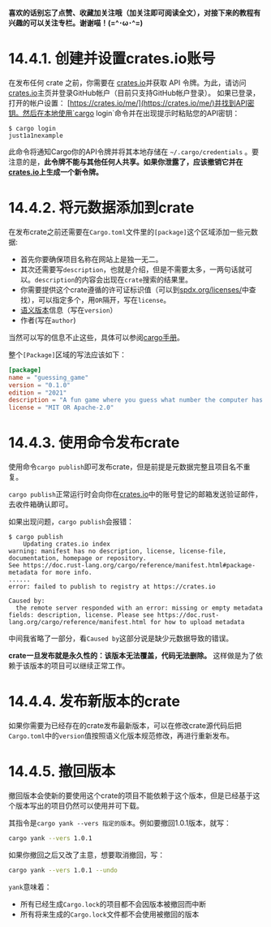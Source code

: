 **喜欢的话别忘了点赞、收藏加关注哦（加关注即可阅读全文），对接下来的教程有兴趣的可以关注专栏。谢谢喵！(=^･ω･^=)**
# 14.4.1. 创建并设置crates.io账号
在发布任何 crate 之前，你需要在 [crates.io](https://crates.io/)并获取 API 令牌。为此，请访问[crates.io](https://crates.io/)主页并登录GitHub帐户（目前只支持GitHub帐户登录）。  如果已登录，打开的帐户设置： [https://crates.io/me/](https://crates.io/me/)并找到API密钥。然后在本地使用`cargo login`命令并在出现提示时粘贴您的API密钥：
```
$ cargo login
just1a1nexample
```
此命令将通知Cargo你的API令牌并将其本地存储在 `~/.cargo/credentials` 。要注意的是，**此令牌不能与其他任何人共享。如果你泄露了，应该撤销它并在[crates.io](https://crates.io/)上生成一个新令牌。**

# 14.4.2. 将元数据添加到crate
在发布crate之前还需要在`Cargo.toml`文件里的`[package]`这个区域添加一些元数据:
- 首先你要确保项目名称在网站上是独一无二。
- 其次还需要写`description`，也就是介绍，但是不需要太多，一两句话就可以。`description`的内容会出现在`crate`搜索的结果里。
- 你需要提供这个crate遵循的许可证标识值（可以到[spdx.org/licenses/](https://spdx.org/licenses/)中查找），可以指定多个，用`OR`隔开，写在`license`。
- [语义版本](https://semver.org/)信息（写在`version`）
- 作者(写在`author`)

当然可以写的信息不止这些，具体可以参阅[cargo手册](https://doc.rust-lang.org/cargo/)。

整个`[Package]`区域的写法应该如下：
```toml
[package]
name = "guessing_game"
version = "0.1.0"
edition = "2021"
description = "A fun game where you guess what number the computer has chosen."
license = "MIT OR Apache-2.0"
```

# 14.4.3. 使用命令发布crate
使用命令`cargo publish`即可发布crate，但是前提是元数据完整且项目名不重复。

`cargo publish`正常运行时会向你在[crates.io](https://crates.io/)中的账号登记的邮箱发送验证邮件，去收件箱确认即可。

如果出现问题，`cargo publish`会报错：
```
$ cargo publish
    Updating crates.io index
warning: manifest has no description, license, license-file, documentation, homepage or repository.
See https://doc.rust-lang.org/cargo/reference/manifest.html#package-metadata for more info.
......
error: failed to publish to registry at https://crates.io

Caused by:
  the remote server responded with an error: missing or empty metadata fields: description, license. Please see https://doc.rust-lang.org/cargo/reference/manifest.html for how to upload metadata
```
中间我省略了一部分，看`Caused by`这部分说是缺少元数据导致的错误。

**crate一旦发布就是永久性的：该版本无法覆盖，代码无法删除。** 这样做是为了依赖于该版本的项目可以继续正常工作。

# 14.4.4. 发布新版本的crate
如果你需要为已经存在的crate发布最新版本，可以在修改crate源代码后把`Cargo.toml`中的`version`值按照语义化版本规范修改，再进行重新发布。

# 14.4.5. 撤回版本
撤回版本会使新的要使用这个crate的项目不能依赖于这个版本，但是已经基于这个版本写出的项目仍然可以使用并可下载。

其指令是`cargo yank --vers 指定的版本`。例如要撤回1.0.1版本，就写：
```bash
cargo yank --vers 1.0.1
```
如果你撤回之后又改了主意，想要取消撤回，写：
```bash
cargo yank --vers 1.0.1 --undo
```

`yank`意味着：
- 所有已经生成`Cargo.lock`的项目都不会因版本被撤回而中断
- 所有将来生成的`Cargo.lock`文件都不会使用被撤回的版本
